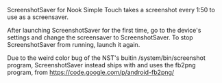 ScreenshotSaver for Nook Simple Touch
takes a screenshot every 1:50 to use as a screensaver.

After launching ScreenshotSaver for the first time, go to the device's settings and change the screensaver to ScreenshotSaver.
To stop ScreenshotSaver from running, launch it again.

Due to the weird color bug of the NST's buitin /system/bin/screenshot program,
ScreenshotSaver instead ships with and uses the fb2png program, from <https://code.google.com/p/android-fb2png/>
